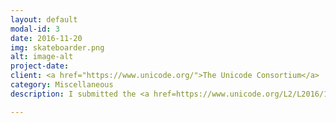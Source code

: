 ```yaml
---
layout: default
modal-id: 3
date: 2016-11-20
img: skateboarder.png
alt: image-alt
project-date:
client: <a href="https://www.unicode.org/">The Unicode Consortium</a>
category: Miscellaneous
description: I submitted the <a href=https://www.unicode.org/L2/L2016/16378-skateboarder-emoji.pdf>initial Emoji proposal for a "Skateboarder" emoji</a> for the Unicode Consortium. This "well formed proposal" was accepted without revisions by the Unicode Emoji Subcomittee. As a result of this proposal, a skateboard emoji is included in Unicode 11.1, with a scheduled release in 2018.

---
```

